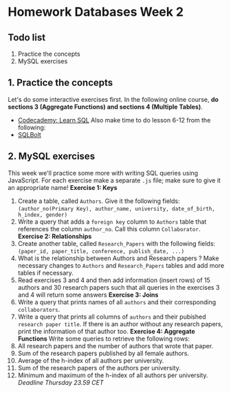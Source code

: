 # Homework Databases Week 2

## **Todo list**

1. Practice the concepts
2. MySQL exercises

## 1. **Practice the concepts**

Let's do some interactive exercises first. In the following online course, **do sections 3 (Aggregate Functions) and sections 4 (Multiple Tables)**.

- [Codecademy: Learn SQL](https://www.codecademy.com/learn/learn-sql)
  Also make time to do lesson 6-12 from the following:
- [SQLBolt](https://sqlbolt.com/lesson/select_queries_with_joins)

## 2. **MySQL exercises**

This week we'll practice some more with writing SQL queries using JavaScript. For each exercise make a separate `.js` file; make sure to give it an appropriate name!
**Exercise 1: Keys**

1. Create a table, called `Authors`. Give it the following fields: `(author_no(Primary Key), author_name, university, date_of_birth, h_index, gender)`
2. Write a query that adds a `foreign key` column to `Authors` table that references the column `author_no`.
   Call this column `Collaborator`.
   **Exercise 2: Relationships**
3. Create another table, called `Research_Papers` with the following fields: `(paper_id, paper_title, conference, publish_date, ...)`
4. What is the relationship between Authors and Research papers ? Make necessary changes to `Authors` and
   `Research_Papers` tables and add more tables if necessary.
5. Read exercises 3 and 4 and then add information (insert rows) of 15 authors and 30 research papers such that
   all queries in the exercises 3 and 4 will return some answers
   **Exercise 3: Joins**
6. Write a query that prints names of all `authors` and their corresponding `collaborators`.
7. Write a query that prints all columns of `authors` and their pubished `research paper title`.
   If there is an author without any research papers, print the information of that author too.
   **Exercise 4: Aggregate Functions**
   Write some queries to retrieve the following rows:
8. All research papers and the number of authors that wrote that paper.
9. Sum of the research papers published by all female authors.
10. Average of the h-index of all authors per university.
11. Sum of the research papers of the authors per university.
12. Minimum and maximum of the h-index of all authors per university.
    _Deadline Thursday 23.59 CET_
